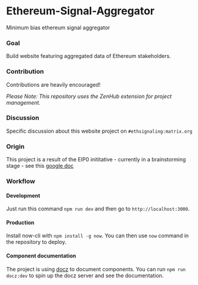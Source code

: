 # Ethereum-Signal-Aggregator

Minimum bias ethereum signal aggregator

### Goal

Build website featuring aggregated data of Ethereum stakeholders.

### Contribution

Contributions are heavily encouraged!

_Please Note: This repository uses the ZenHub extension for project management._

### Discussion

Specific discussion about this website project on `#ethsignaling:matrix.org`

### Origin

This project is a result of the EIP0 inititative - currently in a brainstorming stage - see this [google doc](https://docs.google.com/document/d/1Uo0v78BgHUJNRdcikffL_7f36W0sZkyNQSPW5pj4uks/edit#heading=h.o9vfwr36k7pe)

### Workflow

#### Development

Just run this command `npm run dev` and then go to `http://localhost:3000`.

#### Production

Install now-cli with `npm install -g now`. You can then use `now` command in the repository to deploy.

#### Component documentation

The project is using [docz](https://github.com/pedronauck/docz) to document components. You can run `npm run docz:dev` to spin up the docz server and see the documentation.

